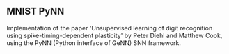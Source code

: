 ## MNIST PyNN

Implementation of the paper 'Unsupervised learning of digit recognition using spike-timing-dependent plasticity' by Peter Diehl and Matthew Cook, using the PyNN (Python interface of GeNN) SNN framework.
